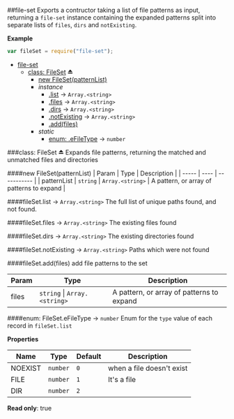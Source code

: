 <a name="module_file-set"></a>
##file-set
Exports a contructor taking a list of file patterns as input, returning a `file-set` instance containing the expanded patterns split into separate lists of `files`, `dirs` and `notExisting`.

**Example**  
```js
var fileSet = require("file-set");
```

* [file-set](#module_file-set)
  * [class: FileSet](#exp_module_file-set--FileSet) ⏏
    * [new FileSet(patternList)](#new_module_file-set--FileSet_new)
    * _instance_
      * [.list](#module_file-set--FileSet#list) → <code>Array.&lt;string&gt;</code>
      * [.files](#module_file-set--FileSet#files) → <code>Array.&lt;string&gt;</code>
      * [.dirs](#module_file-set--FileSet#dirs) → <code>Array.&lt;string&gt;</code>
      * [.notExisting](#module_file-set--FileSet#notExisting) → <code>Array.&lt;string&gt;</code>
      * [.add(files)](#module_file-set--FileSet#add)
    * _static_
      * [enum: .eFileType](#module_file-set--FileSet.eFileType) → <code>number</code>

<a name="exp_module_file-set--FileSet"></a>
###class: FileSet ⏏
Expands file patterns, returning the matched and unmatched files and directories

<a name="new_module_file-set--FileSet_new"></a>
####new FileSet(patternList)
| Param | Type | Description |
| ----- | ---- | ----------- |
| patternList | <code>string</code> \| <code>Array.&lt;string&gt;</code> | A pattern, or array of patterns to expand |

<a name="module_file-set--FileSet#list"></a>
####fileSet.list → <code>Array.&lt;string&gt;</code>
The full list of unique paths found, and not found.

<a name="module_file-set--FileSet#files"></a>
####fileSet.files → <code>Array.&lt;string&gt;</code>
The existing files found

<a name="module_file-set--FileSet#dirs"></a>
####fileSet.dirs → <code>Array.&lt;string&gt;</code>
The existing directories found

<a name="module_file-set--FileSet#notExisting"></a>
####fileSet.notExisting → <code>Array.&lt;string&gt;</code>
Paths which were not found

<a name="module_file-set--FileSet#add"></a>
####fileSet.add(files)
add file patterns to the set

| Param | Type | Description |
| ----- | ---- | ----------- |
| files | <code>string</code> \| <code>Array.&lt;string&gt;</code> | A pattern, or array of patterns to expand |

<a name="module_file-set--FileSet.eFileType"></a>
####enum: FileSet.eFileType → <code>number</code>
Enum for the `type` value of each record in `fileSet.list`

**Properties**

| Name | Type | Default | Description |
| ---- | ---- | ------- |----------- |
| NOEXIST | <code>number</code> | `0` | when a file doesn't exist |
| FILE | <code>number</code> | `1` | It's a file |
| DIR | <code>number</code> | `2` |  |

**Read only**: true  
